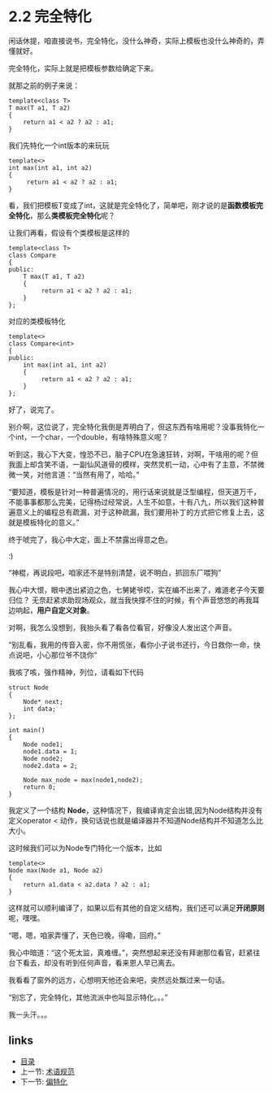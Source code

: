 # 2.2 完全特化

闲话休提，咱直接说书，完全特化，没什么神奇，实际上模板也没什么神奇的，弄懂就好。

完全特化，实际上就是把模板参数给确定下来。

就那之前的例子来说：

    template<class T>
    T max(T a1, T a2)
    {
        return a1 < a2 ? a2 : a1;
    }

我们先特化一个int版本的来玩玩

    template<>
    int max(int a1, int a2)
    {
         return a1 < a2 ? a2 : a1;
    }

看，我们把模板T变成了int，这就是完全特化了，简单吧，刚才说的是**函数模板完全特化**，那么**类模板完全特化**呢？

让我们再看，假设有个类模板是这样的

    template<class T>
    class Compare
    {
    public:
        T max(T a1, T a2)
        {
             return a1 < a2 ? a2 : a1;
        }
    };
    
对应的类模板特化

    template<>
    class Compare<int>
    {
    public:
        int max(int a1, int a2)
        {
             return a1 < a2 ? a2 : a1;
        }
    };
    
好了，说完了。

别介啊，这位说了，完全特化我倒是弄明白了，但这东西有啥用呢？没事我特化一个int，一个char，一个double，有啥特殊意义呢？

听到这，我心下大变，惶恐不已，脑子CPU在急速狂转，对啊，干啥用的呢？但我面上却含笑不语，一副仙风道骨的模样，突然灵机一动，心中有了主意，不禁微微一笑，对他言道：“当然有用了，哈哈。”

“要知道，模板是针对一种普遍情况的，用行话来说就是泛型编程，但天道万千，不能事事都那么完美，记得杨过经常说，人生不如意，十有八九，所以我们这种普遍意义上的编程总有疏漏，对于这种疏漏，我们要用补丁的方式把它修复上去，这就是模板特化的意义。”

终于唬完了，我心中大定，面上不禁露出得意之色。

:)

“神棍，再说段吧，咱家还不是特别清楚，说不明白，抓回东厂喂狗”

我心中大恨，眼中透出紧迫之色，七舅姥爷哎，实在编不出来了，难道老子今天要归位？ 无奈赶紧求助现场观众，就当我快撑不住的时候，有个声音悠悠的再我耳边响起，**用户自定义对象**。

对啊，我怎么没想到，我抬头看了看各位看官，好像没人发出这个声音。

”别乱看，我用的传音入密，你不用慌张，看你小子说书还行，今日救你一命，快点说吧，小心那位爷不饶你“

我咳了咳，强作精神，列位，请看如下代码

    struct Node
    {
    	Node* next;
    	int data;
    };
    
    int main()
    {
    	Node node1;
    	node1.data = 1;
    	Node node2;
    	node2.data = 2;
    
    	Node max_node = max(node1,node2);
    	return 0;
    }

我定义了一个结构 **Node**，这种情况下，我编译肯定会出错,因为Node结构并没有定义operator < 动作，换句话说也就是编译器并不知道Node结构并不知道怎么比大小。

这时候我们可以为Node专门特化一个版本，比如

    template<>
    Node max(Node a1, Node a2)
    {
    	return a1.data < a2.data ? a2 : a1;
    }

这样就可以顺利编译了，如果以后有其他的自定义结构，我们还可以满足**开闭原则**呢，嘿嘿。


“嗯，嗯，咱家弄懂了，天色已晚，得嘞，回府。”

我心中暗道：“这个死太监，真难缠。”，突然想起来还没有拜谢那位看官，赶紧往台下看去，却没有听到任何声音，看来恩人早已离去。

我看看了窗外的远方，心想明天他还会来吧，突然远处飘过来一句话。


“别忘了，完全特化，其他流派中也叫显示特化。。。”

我一头汗。。。

## links
  * [目录](<00.00.目录.md>)
  * 上一节: [术语规范](<02.01.术语规范.md>)
  * 下一节: [偏特化](<02.03.偏特化.md>)


